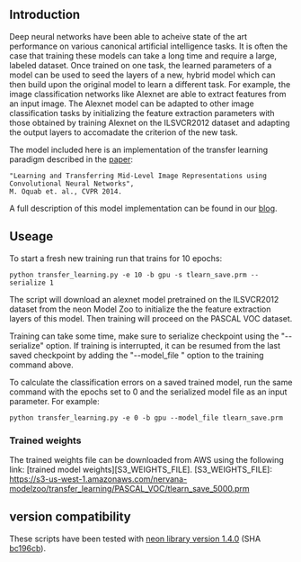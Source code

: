 ## Introduction

Deep neural networks have been able to acheive state of the art performance on various
canonical artificial intelligence tasks.  It is often the case that training these models
can take a long time and require a large, labeled dataset.  Once trained on one task, the
learned parameters of a model can be used to seed the layers of a new, hybrid model which
can then build upon the original model to learn a different task.  For example, the image
classification networks like Alexnet are able to extract features from an input image.
The Alexnet model can be adapted to other image classification tasks by initializing the
feature extraction parameters with those obtained by training Alexnet on the ILSVCR2012
dataset and adapting the output layers to accomadate the criterion of the new task.

The model included here is an implementation of the transfer learning paradigm described in
the [paper](http://www.di.ens.fr/willow/pdfscurrent/oquab14cvpr.pdf):
```
"Learning and Transferring Mid-Level Image Representations using Convolutional Neural Networks",
M. Oquab et. al., CVPR 2014.
```

A full description of this model implementation can be found in our
[blog](http://www.nervanasys.com/blog/).


## Useage

To start a fresh new training run that trains for 10 epochs:
```
python transfer_learning.py -e 10 -b gpu -s tlearn_save.prm --serialize 1
```
The script will download an alexnet model pretrained on the ILSVCR2012 dataset from the neon
Model Zoo to initialize the the feature extraction layers of this model.  Then training will
proceed on the PASCAL VOC dataset.

Training can take some time, make sure to serialize checkpoint using the "--serialize" option.
If training is interrupted, it can be resumed from the last saved checkpoint by adding the
"--model_file <last saved checkpoint file>" option to the training command above.

To calculate the classification errors on a saved trained model, run the same command
with the epochs set to 0 and the serialized model file as an input parameter. For
example:
```
python transfer_learning.py -e 0 -b gpu --model_file tlearn_save.prm
```

### Trained weights

The trained weights file can be downloaded from AWS using the following link:
[trained model weights][S3_WEIGHTS_FILE].
[S3_WEIGHTS_FILE]: https://s3-us-west-1.amazonaws.com/nervana-modelzoo/transfer_learning/PASCAL_VOC/tlearn_save_5000.prm


## version compatibility

These scripts have been tested with [neon library version 1.4.0](https://github.com/NervanaSystems/neon/tree/v1.4.0)
 (SHA [bc196cb](https://github.com/NervanaSystems/neon/commit/bc196cbe4131a76cd0c584e93aa7f8285b6243cb)).
